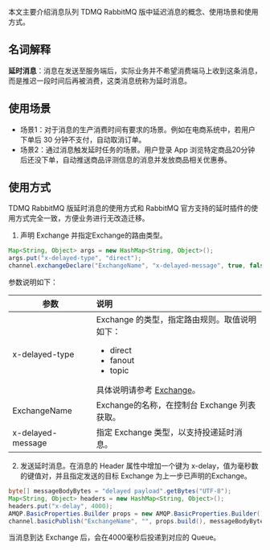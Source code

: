 本文主要介绍消息队列 TDMQ RabbitMQ 版中延迟消息的概念、使用场景和使用方式。

## 名词解释

**延时消息**：消息在发送至服务端后，实际业务并不希望消费端马上收到这条消息，而是推迟一段时间后再被消费，这类消息统称为延时消息。

## 使用场景

- 场景1：对于消息的生产消费时间有要求的场景。例如在电商系统中，若用户下单后 30 分钟不支付，自动取消订单。
- 场景2：通过消息触发延时任务的场景。用户登录 App 浏览特定商品20分钟后还没下单，自动推送商品评测信息的消息并发放商品相关优惠券。

## 使用方式

TDMQ RabbitMQ 版延时消息的使用方式和 RabbitMQ 官方支持的延时插件的使用方式完全一致，方便业务进行无改造迁移。

1. 声明 Exchange 并指定Exchange的路由类型。
```java
Map<String, Object> args = new HashMap<String, Object>();
args.put("x-delayed-type", "direct");
channel.exchangeDeclare("ExchangeName", "x-delayed-message", true, false, args);
```
参数说明如下：
<table>
<thead>
<tr>
<th>参数</th>
<th align="left">说明</th>
</tr>
</thead>
<tbody><tr>
<td>x-delayed-type</td>
<td>Exchange 的类型，指定路由规则。取值说明如下：<ul><li>direct</li><li>fanout</li><li>topic</li></ul>具体说明请参考 <a href="https://intl.cloud.tencent.com/document/product/1112/43066">Exchange</a>。</td>
</tr>
<tr>
<td>ExchangeName</td>
<td>Exchange的名称，在控制台 Exchange 列表获取。</td>
</tr>
<tr>
<td>x-delayed-message</td>
<td>指定 Exchange 类型，以支持投递延时消息。</td>
</tr>
</tbody></table>


2. 发送延时消息。在消息的 Header 属性中增加一个键为 x-delay，值为毫秒数的键值对，并且指定发送的目标 Exchange 为上一步已声明的Exchange。
```java
byte[] messageBodyBytes = "delayed payload".getBytes("UTF-8");
Map<String, Object> headers = new HashMap<String, Object>();
headers.put("x-delay", 4000);
AMQP.BasicProperties.Builder props = new AMQP.BasicProperties.Builder().headers(headers);
channel.basicPublish("ExchangeName", "", props.build(), messageBodyBytes);
```
当消息到达 Exchange 后，会在4000毫秒后投递到对应的 Queue。

